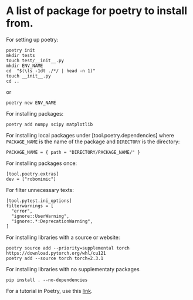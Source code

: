 # A  list of package for poetry to install from.

For setting up poetry:
```
poetry init
mkdir tests
touch test/__init__.py
mkdir ENV_NAME
cd  "$(\ls -1dt ./*/ | head -n 1)"
touch __init__.py
cd ..
```
or 
```
poetry new ENV_NAME
```


For installing packages:
```
poetry add numpy scipy matplotlib 
```

For installing local packages under [tool.poetry.dependencies] where ```PACKAGE_NAME``` is the name of the package and ```DIRECTORY``` is the directory:
```
PACKAGE_NAME = { path = "DIRECTORY/PACKAGE_NAME/" }
```

For installing packages once:
```
[tool.poetry.extras]
dev = ["robomimic"]
```

For filter unnecessary texts:
```
[tool.pytest.ini_options]
filterwarnings = [
  "error",
  "ignore::UserWarning",
  "ignore:.*:DeprecationWarning",
]
```

For installing libraries with a source or website:
```
poetry source add --priority=supplemental torch https://download.pytorch.org/whl/cu121
poetry add --source torch torch=2.3.1
```


For installing libraries with no supplementaty packages
```
pip install . --no-dependencies
```

For a tutorial in Poetry, use this [link](https://python-poetry.org/docs/basic-usage/.).

